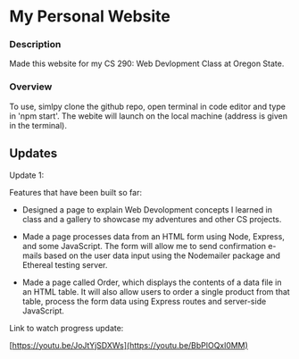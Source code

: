 # My Personal Website

### Description

Made this website for my CS 290: Web Devlopment Class at Oregon State.

### Overview

To use, simlpy clone the github repo, open terminal in code editor and type in 'npm start'. The webite will launch on the local machine (address is given in the terminal).

## Updates

Update 1:

Features that have been built so far:
- Designed a page to explain Web Devolopment concepts I learned in class and a gallery to showcase my adventures and other CS projects.

- Made a page processes data from an HTML form using Node, Express, and some JavaScript. The form will allow me to send confirmation e-mails based on the user data input using the Nodemailer package and Ethereal testing server.

- Made a page called Order, which displays the contents of a data file in an HTML table. It will also allow users to order a single product from that table, process the form data using Express routes and server-side JavaScript.  

Link to watch progress update:

[https://youtu.be/JoJtYjSDXWs](https://youtu.be/BbPlOQxl0MM)

